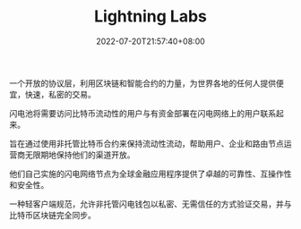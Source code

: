 ﻿---
weight: 
title: "Lightning Labs"
description: "一个开放的协议层，利用区块链和智能合约的力量，为世界各地的任何人提供便宜，快速，私密的交易"
date: 2022-07-20T21:57:40+08:00
lastmod: 2022-07-20T16:45:40+08:00
draft: false
authors: ["seven"]
featuredImage: "lightning-labs.jpg"
link: "https://lightning.engineering/"
tags: ["研究机构","Lightning Labs"]
categories: ["navigation"]
navigation: ["研究机构"]
lightgallery: true
toc: true
pinned: false
recommend: false
recommend1: false
---
一个开放的协议层，利用区块链和智能合约的力量，为世界各地的任何人提供便宜，快速，私密的交易。

闪电池将需要访问比特币流动性的用户与有资金部署在闪电网络上的用户联系起来。

旨在通过使用非托管比特币合约来保持流动性流动，帮助用户、企业和路由节点运营商无限期地保持他们的渠道开放。

他们自己实施的闪电网络节点为全球金融应用程序提供了卓越的可靠性、互操作性和安全性。

一种轻客户端规范，允许非托管闪电钱包以私密、无需信任的方式验证交易，并与比特币区块链完全同步。